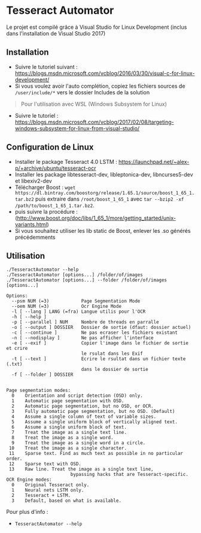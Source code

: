# Tesseract Automator


Le projet est compilé grâce à Visual Studio for Linux Development (inclus dans l'installation de Visual Studio 2017)


## Installation
- Suivre le tutoriel suivant : https://blogs.msdn.microsoft.com/vcblog/2016/03/30/visual-c-for-linux-development/
- Si vous voulez avoir l'auto complétion, copiez les fichiers sources de `/user/include/*` vers le dossier Includes de la solution

>Pour l'utilisation avec WSL (Windows Subsystem for Linux)
- Suivre le tutoriel : https://blogs.msdn.microsoft.com/vcblog/2017/02/08/targeting-windows-subsystem-for-linux-from-visual-studio/

## Configuration de Linux
- Installer le package Tesseract 4.0 LSTM : https://launchpad.net/~alex-p/+archive/ubuntu/tesseract-ocr
- Installer les package libtesseract-dev, libleptonica-dev, libncurses5-dev et libexiv2-dev
- Télécharger Boost : `wget https://dl.bintray.com/boostorg/release/1.65.1/source/boost_1_65_1.tar.bz2` puis extraire dans `/root/boost_1_65_1` avec `tar --bzip2 -xf /path/to/boost_1_65_1.tar.bz2`.
- puis suivre la procédure : (http://www.boost.org/doc/libs/1_65_1/more/getting_started/unix-variants.html)
- Si vous souhaitez utiliser les lib static de Boost, enlever les .so générés précédemments

## Utilisation
```Usage:
./TesseractAutomator --help
./TesseractAutomator [options...] /folder/of/images
./TesseractAutomator [options...] --folder /folder/of/images [options...]

Options:
  --psm NUM (=3)            Page Segmentation Mode
  --oem NUM (=3)            Ocr Engine Mode
  -l [ --lang ] LANG (=fra) Langue utilis pour l'OCR
  -h [ --help ]
  -p [ --parallel ] NUM     Nombre de threads en parralle
  -o [ --output ] DOSSIER   Dossier de sortie (dfaut: dossier actuel)
  -c [ --continue ]         Ne pas ecraser les fichiers existant
  -n [ --nodisplay ]        Ne pas afficher l'interface
  -e [ --exif ]             Copier l'image dans le fichier de sortie et crire
                            le rsulat dans les Exif
  -t [ --text ]             Ecrire le rsultat dans un fichier texte (.txt)
                            dans le dossier de sortie
  -f [ --folder ] DOSSIER


Page segmentation modes:
  0    Orientation and script detection (OSD) only.
  1    Automatic page segmentation with OSD.
  2    Automatic page segmentation, but no OSD, or OCR.
  3    Fully automatic page segmentation, but no OSD. (Default)
  4    Assume a single column of text of variable sizes.
  5    Assume a single uniform block of vertically aligned text.
  6    Assume a single uniform block of text.
  7    Treat the image as a single text line.
  8    Treat the image as a single word.
  9    Treat the image as a single word in a circle.
 10    Treat the image as a single character.
 11    Sparse text. Find as much text as possible in no particular order.
 12    Sparse text with OSD.
 13    Raw line. Treat the image as a single text line,
                        bypassing hacks that are Tesseract-specific.
OCR Engine modes:
  0    Original Tesseract only.
  1    Neural nets LSTM only.
  2    Tesseract + LSTM.
  3    Default, based on what is available.
```

Pour plus d'info :
- `TesseractAutomator --help`